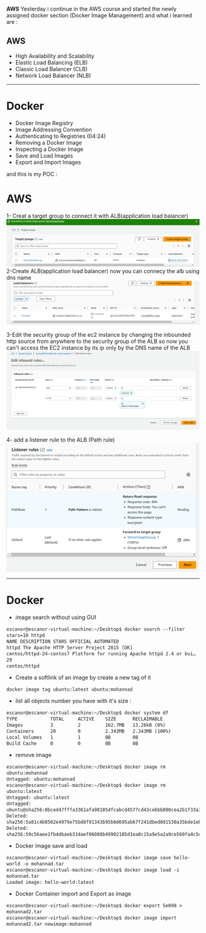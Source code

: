 **AWS**
Yesterday i continue in the AWS course and started the newly assigned docker section (Docker Image Management) and what i learned are :


## AWS
- High Availability and Scalability
- Elastic Load Balancing (ELB) 
- Classic Load Balancer (CLB)
- Network Load Balancer (NLB)
******
# Docker 

- Docker Image Registry 
- Image Addressing Convention 
- Authenticating to Registries (04:24)
- Removing a Docker Image 
- Inspecting a Docker Image 
- Save and Load Images
- Export and Import Images

and this is my POC :

# AWS

1- Creat a target group to connect it with ALB(application load balancer) 
![Creat Placement Group](https://github.com/mohannad200210/Sitech-Internship/blob/81c3e80192a968846e142746bbb8ca9ab656097c/Daily-Updates%20/Photos/4%20Creat%20a%20target%20group%20to%20connect%20it%20with%20app%20load%20balancer.png)
2-Create ALB(application load balancer) now you can connecy the alb using dns name
![Creat Placement Group](https://github.com/mohannad200210/Sitech-Internship/blob/81c3e80192a968846e142746bbb8ca9ab656097c/Daily-Updates%20/Photos/4%20Create%20ALB(app%20load%20balancer)%20now%20you%20can%20connecy%20the%20alb%20using%20dns%20name.png)

3-Edit the security group of the ec2 instance by changing the inbounded http source from anywhere to the security group of the ALB so now you can't access the EC2 instance by its ip only by the DNS name of the ALB
![Creat Placement Group](https://github.com/mohannad200210/Sitech-Internship/blob/81c3e80192a968846e142746bbb8ca9ab656097c/Daily-Updates%20/Photos/4%20Edit%20the%20security%20group%20of%20the%20ec2%20instance%20by%20changing%20the%20inbounded%20http%20source%20from%20anywhere%20to%20the%20security%20group%20of%20the%20ALB%20so%20now%20you%20cant%20access%20the%20EC2%20instance%20by%20it%20ip%20only%20by%20the%20DNS%20name%20of%20the%20ALB.png)

4- add a listener rule to the ALB (Path rule)
![Creat Placement Group](https://github.com/mohannad200210/Sitech-Internship/blob/81c3e80192a968846e142746bbb8ca9ab656097c/Daily-Updates%20/Photos/4%20add%20a%20listener%20rule%20to%20the%20ALB%20(Path%20rule).png)



*******

# Docker

- image search without using GUI
```
escanor@escanor-virtual-machine:~/Desktop$ docker search --filter stars=10 httpd
NAME DESCRIPTION STARS OFFICIAL AUTOMATED
httpd The Apache HTTP Server Project 2815 [OK]
centos/httpd-24-centos7 Platform for running Apache httpd 2.4 or bui… 29
centos/httpd
 ```
- Create a softlink of an image by create a new tag of it
```
docker image tag ubuntu:latest ubuntu:mohannad
```
- list all objects number you have with it's size :
```
escanor@escanor-virtual-machine:~/Desktop$ docker system df
TYPE            TOTAL     ACTIVE    SIZE      RECLAIMABLE
Images          3         2         162.7MB   13.26kB (0%)
Containers      20        0         2.343MB   2.343MB (100%)
Local Volumes   1         1         0B        0B
Build Cache     0         0         0B        0B
```
- remove image
```
escanor@escanor-virtual-machine:~/Desktop$ docker image rm ubuntu:mohannad
Untagged: ubuntu:mohannad
escanor@escanor-virtual-machine:~/Desktop$ docker image rm ubuntu:latest
Untagged: ubuntu:latest
Untagged: ubuntu@sha256:0bced47fffa3361afa981854fcabcd4577cd43cebbb808cea2b1f33a3dd7f508
Deleted: sha256:5a81c4b8502e4979e75bd8f91343b95b0d695ab67f241dbed0d1530a35bde1eb
Deleted: sha256:59c56aee1fb4dbaeb334aef06088b49902105d1ea0c15a9e5a2a9ce560fa4c5d
```
- Docker image save and load 
```
escanor@escanor-virtual-machine:~/Desktop$ docker image save hello-world -o mohannad.tar
escanor@escanor-virtual-machine:~/Desktop$ docker image load -i mohannad.tar 
Loaded image: hello-world:latest
```
- Docker Container import and Export as image
 
```
escanor@escanor-virtual-machine:~/Desktop$ docker export 5e098 > mohannad2.tar
escanor@escanor-virtual-machine:~/Desktop$ docker image import mohannad2.tar newimage:mohannad
```

```

